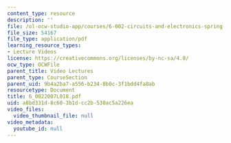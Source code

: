 ```yaml
---
content_type: resource
description: ''
file: /ol-ocw-studio-app/courses/6-002-circuits-and-electronics-spring-2007/a8bd331d8c603b1dcc2b530ac5a226ea_6_0022007L018.pdf
file_size: 54167
file_type: application/pdf
learning_resource_types:
- Lecture Videos
license: https://creativecommons.org/licenses/by-nc-sa/4.0/
ocw_type: OCWFile
parent_title: Video Lectures
parent_type: CourseSection
parent_uid: 9b4a2ba7-a556-b234-8b0c-3f1bdd4fa8ab
resourcetype: Document
title: 6_0022007L018.pdf
uid: a8bd331d-8c60-3b1d-cc2b-530ac5a226ea
video_files:
  video_thumbnail_file: null
video_metadata:
  youtube_id: null
---
```

